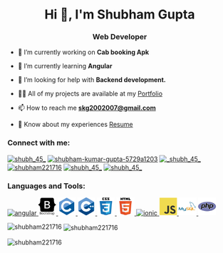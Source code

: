 
<h1 align="center">Hi 👋, I'm Shubham Gupta</h1>
<h3 align="center">Web Developer</h3>







- 🔭 I’m currently working on **Cab booking Apk**

- 🌱 I’m currently learning **Angular**

- 🤝 I’m looking for help with **Backend development.**

- 👨‍💻 All of my projects are available at my [Portfolio](https://shubh45.netlify.app/)

- 📫 How to reach me **skg2002007@gmail.com**

- 📄 Know about my experiences [Resume](https://drive.google.com/file/d/1IvCsZ2LP-m-rNVIv-z8h5Q083bqDFMRG/view?usp=sharing)

<h3 align="left">Connect with me:</h3>
<p align="left">
<a href="https://twitter.com/shubh_45_" target="blank"><img align="center" src="https://raw.githubusercontent.com/rahuldkjain/github-profile-readme-generator/master/src/images/icons/Social/twitter.svg" alt="shubh_45_" height="30" width="40" /></a>
<a href="https://linkedin.com/in/shubham-kumar-gupta-5729a1203" target="blank"><img align="center" src="https://raw.githubusercontent.com/rahuldkjain/github-profile-readme-generator/master/src/images/icons/Social/linked-in-alt.svg" alt="shubham-kumar-gupta-5729a1203" height="30" width="40" /></a>
<a href="https://instagram.com/_shubh_45_" target="blank"><img align="center" src="https://raw.githubusercontent.com/rahuldkjain/github-profile-readme-generator/master/src/images/icons/Social/instagram.svg" alt="_shubh_45_" height="30" width="40" /></a>
<a href="https://www.codechef.com/users/shubham221716" target="blank"><img align="center" src="https://cdn.jsdelivr.net/npm/simple-icons@3.1.0/icons/codechef.svg" alt="shubham221716" height="30" width="40" /></a>
<a href="https://www.hackerrank.com/shubh_45_" target="blank"><img align="center" src="https://raw.githubusercontent.com/rahuldkjain/github-profile-readme-generator/master/src/images/icons/Social/hackerrank.svg" alt="shubh_45_" height="30" width="40" /></a>
<a href="https://www.leetcode.com/shubh_45_" target="blank"><img align="center" src="https://raw.githubusercontent.com/rahuldkjain/github-profile-readme-generator/master/src/images/icons/Social/leet-code.svg" alt="shubh_45_" height="30" width="40" /></a>
</p>

<h3 align="left">Languages and Tools:</h3>
<p align="left"> <a href="https://angular.io" target="_blank" rel="noreferrer"> <img src="https://angular.io/assets/images/logos/angular/angular.svg" alt="angular" width="40" height="40"/> </a> <a href="https://getbootstrap.com" target="_blank" rel="noreferrer"> <img src="https://raw.githubusercontent.com/devicons/devicon/master/icons/bootstrap/bootstrap-plain-wordmark.svg" alt="bootstrap" width="40" height="40"/> </a> <a href="https://www.cprogramming.com/" target="_blank" rel="noreferrer"> <img src="https://raw.githubusercontent.com/devicons/devicon/master/icons/c/c-original.svg" alt="c" width="40" height="40"/> </a> <a href="https://www.w3schools.com/cpp/" target="_blank" rel="noreferrer"> <img src="https://raw.githubusercontent.com/devicons/devicon/master/icons/cplusplus/cplusplus-original.svg" alt="cplusplus" width="40" height="40"/> </a> <a href="https://www.w3schools.com/css/" target="_blank" rel="noreferrer"> <img src="https://raw.githubusercontent.com/devicons/devicon/master/icons/css3/css3-original-wordmark.svg" alt="css3" width="40" height="40"/> </a> <a href="https://www.w3.org/html/" target="_blank" rel="noreferrer"> <img src="https://raw.githubusercontent.com/devicons/devicon/master/icons/html5/html5-original-wordmark.svg" alt="html5" width="40" height="40"/> </a> <a href="https://ionicframework.com" target="_blank" rel="noreferrer"> <img src="https://upload.wikimedia.org/wikipedia/commons/d/d1/Ionic_Logo.svg" alt="ionic" width="40" height="40"/> </a> <a href="https://developer.mozilla.org/en-US/docs/Web/JavaScript" target="_blank" rel="noreferrer"> <img src="https://raw.githubusercontent.com/devicons/devicon/master/icons/javascript/javascript-original.svg" alt="javascript" width="40" height="40"/> </a> <a href="https://www.mysql.com/" target="_blank" rel="noreferrer"> <img src="https://raw.githubusercontent.com/devicons/devicon/master/icons/mysql/mysql-original-wordmark.svg" alt="mysql" width="40" height="40"/> </a> <a href="https://www.php.net" target="_blank" rel="noreferrer"> <img src="https://raw.githubusercontent.com/devicons/devicon/master/icons/php/php-original.svg" alt="php" width="40" height="40"/> </a> </p>

<p><img align="left" src="https://github-readme-stats.vercel.app/api/top-langs?username=shubham221716&show_icons=true&locale=en&layout=compact" alt="shubham221716" /></p>

<p>&nbsp;<img align="center" src="https://github-readme-stats.vercel.app/api?username=shubham221716&show_icons=true&locale=en" alt="shubham221716" /></p>

<p><img align="center" src="https://github-readme-streak-stats.herokuapp.com/?user=shubham221716&" alt="shubham221716" /></p>




































